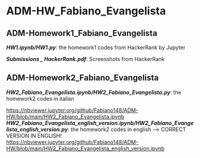 # ADM-HW_Fabiano_Evangelista

## ADM-Homework1_Fabiano_Evangelista

***HW1.ipynb/HW1.py***: the homework1 codes from HackerRank by Jupyter

***Submissions _ HackerRank.pdf***: Screenshots from HackerRank

## ADM-Homework2_Fabiano_Evangelista
***HW2_Fabiano_Evangelista.ipynb/HW2_Fabiano_Evangelista.py***: the homework2 codes in italian

https://nbviewer.jupyter.org/github/Fabiano148/ADM-HW/blob/main/HW2_Fabiano_Evangelista.ipynb
***HW2_Fabiano_Evangelista_english_version.ipynb/HW2_Fabiano_Evangelista_english_version.py***: the homework2 codes in english --> CORRECT VERSION IN ENGLISH!
https://nbviewer.jupyter.org/github/Fabiano148/ADM-HW/blob/main/HW2_Fabiano_Evangelista_english_version.ipynb

